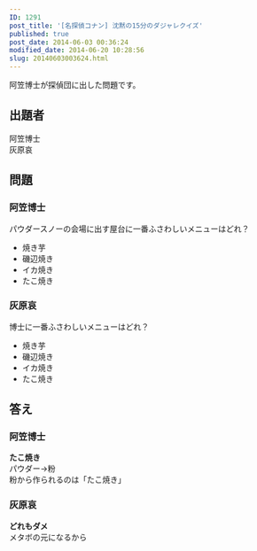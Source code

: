 ```yaml
---
ID: 1291
post_title: '[名探偵コナン] 沈黙の15分のダジャレクイズ'
published: true
post_date: 2014-06-03 00:36:24
modified_date: 2014-06-20 10:28:56
slug: 20140603003624.html
---
```

<p>阿笠博士が探偵団に出した問題です。<br />
<!--more--></p>
<h2>出題者</h2>
<p>阿笠博士<br />
灰原哀</p>
<h2>問題</h2>
<h3>阿笠博士</h3>
<p>パウダースノーの会場に出す屋台に一番ふさわしいメニューはどれ？</p>
<ul>
<li>焼き芋</li>
<li>磯辺焼き</li>
<li>イカ焼き</li>
<li>たこ焼き</li>
</ul>
<h3>灰原哀</h3>
<p>博士に一番ふさわしいメニューはどれ？</p>
<ul>
<li>焼き芋</li>
<li>磯辺焼き</li>
<li>イカ焼き</li>
<li>たこ焼き</li>
</ul>
<h2>答え</h2>
<h3>阿笠博士</h3>
<p><strong>たこ焼き</strong><br />
パウダー→粉<br />
粉から作られるのは「たこ焼き」</p>
<h3>灰原哀</h3>
<p><strong>どれもダメ</strong><br />
メタボの元になるから</p>